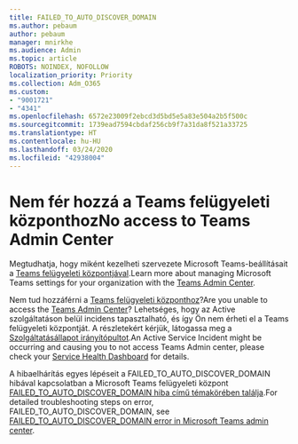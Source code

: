 ```yaml
---
title: FAILED_TO_AUTO_DISCOVER_DOMAIN
ms.author: pebaum
author: pebaum
manager: mnirkhe
ms.audience: Admin
ms.topic: article
ROBOTS: NOINDEX, NOFOLLOW
localization_priority: Priority
ms.collection: Adm_O365
ms.custom:
- "9001721"
- "4341"
ms.openlocfilehash: 6572e23009f2ebcd3d5bd5e5a83e504a2b5f500c
ms.sourcegitcommit: 1739ead7594cbdaf256cb9f7a31da8f521a33725
ms.translationtype: HT
ms.contentlocale: hu-HU
ms.lasthandoff: 03/24/2020
ms.locfileid: "42938004"
---
```

# <a name="no-access-to-teams-admin-center"></a><span data-ttu-id="efa40-102">Nem fér hozzá a Teams felügyeleti központhoz</span><span class="sxs-lookup"><span data-stu-id="efa40-102">No access to Teams Admin Center</span></span>

<span data-ttu-id="efa40-103">Megtudhatja, hogy miként kezelheti szervezete Microsoft Teams-beállításait a [Teams felügyeleti központjával](https://docs.microsoft.com/microsoftteams/enable-features-office-365).</span><span class="sxs-lookup"><span data-stu-id="efa40-103">Learn more about managing Microsoft Teams settings for your organization with the [Teams Admin Center](https://docs.microsoft.com/microsoftteams/enable-features-office-365).</span></span>

<span data-ttu-id="efa40-104">Nem tud hozzáférni a [Teams felügyeleti központhoz](https://docs.microsoft.com/microsoftteams/enable-features-office-365)?</span><span class="sxs-lookup"><span data-stu-id="efa40-104">Are you unable to access the [Teams Admin Center](https://docs.microsoft.com/microsoftteams/enable-features-office-365)?</span></span> <span data-ttu-id="efa40-105">Lehetséges, hogy az Active szolgáltatáson belül incidens tapasztalható, és így Ön nem érheti el a Teams felügyeleti központját. A részletekért kérjük, látogassa meg a [Szolgáltatásállapot irányítópultot](https://status.office365.com/).</span><span class="sxs-lookup"><span data-stu-id="efa40-105">An Active Service Incident might be occurring and causing you to not access Teams Admin center, please check your [Service Health Dashboard](https://status.office365.com/) for details.</span></span>

<span data-ttu-id="efa40-106">A hibaelhárítás egyes lépéseit a FAILED_TO_AUTO_DISCOVER_DOMAIN hibával kapcsolatban a Microsoft Teams felügyeleti központ [FAILED_TO_AUTO_DISCOVER_DOMAIN hiba című témakörében találja](https://docs.microsoft.com/microsoftteams/troubleshoot/teams-administration/failed-to-auto-discover-domain-error-teams-admin-center).</span><span class="sxs-lookup"><span data-stu-id="efa40-106">For detailed troubleshooting steps on error, FAILED_TO_AUTO_DISCOVER_DOMAIN, see [FAILED_TO_AUTO_DISCOVER_DOMAIN error in Microsoft Teams admin center](https://docs.microsoft.com/microsoftteams/troubleshoot/teams-administration/failed-to-auto-discover-domain-error-teams-admin-center).</span></span>
